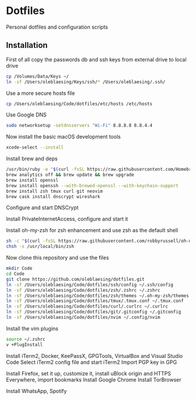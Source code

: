 # Dotfiles

Personal dotfiles and configuration scripts

## Installation

First of all copy the passwords db and ssh keys from external drive to local drive

```sh
cp /Volumes/Data/Keys ~/
ln -sf /Users/oleblaesing/Keys/ssh/* /Users/oleblaesing/.ssh/
```

Use a more secure hosts file

```sh
cp /Users/oleblaesing/Code/dotfiles/etc/hosts /etc/hosts
```

Use Google DNS

```sh
sudo networksetup -setdnsservers "Wi-Fi" 8.8.8.8 8.8.4.4
```

Now install the basic macOS development tools

```sh
xcode-select --install
```

Install brew and deps

```sh
/usr/bin/ruby -e "$(curl -fsSL https://raw.githubusercontent.com/Homebrew/install/master/install)"
brew analytics off && brew update && brew upgrade
brew install openssl
brew install openssh --with-brewed-openssl --with-keychain-support
brew install zsh tmux curl git neovim
brew cask install dnscrypt wireshark
```

Configure and start DNSCrypt

Install PrivateInternetAccess, configure and start it

Install oh-my-zsh for zsh enhancement and use zsh as the default shell

```sh
sh -c "$(curl -fsSL https://raw.githubusercontent.com/robbyrussell/oh-my-zsh/master/tools/install.sh)"
chsh -s /usr/local/bin/zsh
```

Now clone this repository and use the files

```sh
mkdir Code
cd Code
git clone https://github.com/oleblaesing/dotfiles.git
ln -sf /Users/oleblaesing/Code/dotfiles/ssh/config ~/.ssh/config
ln -sf /Users/oleblaesing/Code/dotfiles/zsh/.zshrc ~/.zshrc
ln -sf /Users/oleblaesing/Code/dotfiles/zsh/themes ~/.oh-my-zsh/themes
ln -sf /Users/oleblaesing/Code/dotfiles/tmux/.tmux.conf ~/.tmux.conf
ln -sf /Users/oleblaesing/Code/dotfiles/curl/.curlrc ~/.curlrc
ln -sf /Users/oleblaesing/Code/dotfiles/git/.gitconfig ~/.gitconfig
ln -sf /Users/oleblaesing/Code/dotfiles/nvim ~/.config/nvim
```

Install the vim plugins

```sh
source ~/.zshrc
v +PlugInstall
```

Install iTerm2, Docker, KeePassX, GPGTools, VirtualBox and Visual Studio Code
Select iTerm2 config file and start iTerm2
Import PGP key in GPG

Install Firefox, set it up, customize it, install uBlock origin and HTTPS Everywhere, import bookmarks
Install Google Chrome
Install TorBrowser

Install WhatsApp, Spotify
